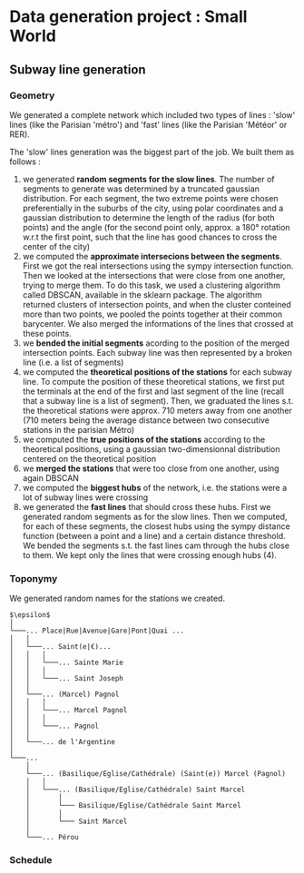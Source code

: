 # Data generation project : Small World

## Subway line generation

### Geometry
We generated a complete network which included two types of lines : 'slow' lines (like the Parisian 'métro') and 'fast' lines (like the Parisian 'Météor' or RER).

The 'slow' lines generation was the biggest part of the job. We built them as follows :
1. we generated **random segments for the slow lines**. The number of segments to generate was determined by a truncated gaussian distribution. For each segment, the two extreme points were chosen preferentially in the suburbs of the city, using polar coordinates and a gaussian distribution to determine the length of the radius (for both points) and the angle (for the second point only, approx. a 180° rotation w.r.t the first point, such that the line has good chances to cross the center of the city)
2. we computed the **approximate intersecions between the segments**. First we got the real intersections using the sympy intersection function. Then we looked at the intersections that were close from one another, trying to merge them. To do this task, we used a clustering algorithm called DBSCAN, available in the sklearn package. The algorithm returned clusters of intersection points, and when the cluster conteined more than two points, we pooled the points together at their common barycenter. We also merged the informations of the lines that crossed at these points.
3. we **bended the initial segments** acording to the position of the merged intersection points. Each subway line was then represented by a broken line (i.e. a list of segments)
4. we computed the **theoretical positions of the stations** for each subway line. To compute the position of these theoretical stations, we first put the terminals at the end of the first and last segment of the line (recall that a subway line is a list of segment). Then, we graduated the lines s.t. the theoretical stations were approx. 710 meters away from one another (710 meters being the average distance between two consecutive stations in the parisian Métro)
5. we computed the **true positions of the stations** according to the theoretical positions, using a gaussian two-dimensionnal distribution centered on the theoretical position
6. we **merged the stations** that were too close from one another, using again DBSCAN
7. we computed the **biggest hubs** of the network, i.e. the stations were a lot of subway lines were crossing
8. we generated the **fast lines** that should cross these hubs. First we generated random segments as for the slow lines. Then we computed, for each of these segments, the closest hubs using the sympy distance function (between a point and a line) and a certain distance threshold. We bended the segments s.t. the fast lines cam through the hubs close to them. We kept only the lines that were crossing enough hubs (4). 

### Toponymy
We generated random names for the stations we created. 

```
$\epsilon$
│
└───... Place|Rue|Avenue|Gare|Pont|Quai ...
│   │
│   └───... Saint(e|€)...
│   │   │
│   │   └───... Sainte Marie
│   │   │   
│   │   └───... Saint Joseph
│   │
│   └───... (Marcel) Pagnol
│   │   │
│   │   └───... Marcel Pagnol
│   │   │   
│   │   └───... Pagnol
│   │ 
│   └───... de l'Argentine 
│   
└───...
    │
    └───... (Basilique/Eglise/Cathédrale) (Saint(e)) Marcel (Pagnol)
    │   │   
    │   └───... (Basilique/Eglise/Cathédrale) Saint Marcel
    │       │
    │       └─── Basilique/Eglise/Cathédrale Saint Marcel
    │       │
    │       └─── Saint Marcel
    │
    └───... Pérou
```

### Schedule 